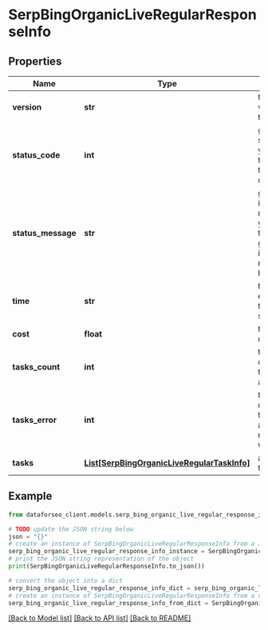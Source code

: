 # SerpBingOrganicLiveRegularResponseInfo


## Properties

Name | Type | Description | Notes
------------ | ------------- | ------------- | -------------
**version** | **str** | the current version of the API | [optional] 
**status_code** | **int** | general status code you can find the full list of the response codes here | [optional] 
**status_message** | **str** | general informational message you can find the full list of general informational messages here | [optional] 
**time** | **str** | total execution time, seconds | [optional] 
**cost** | **float** | total tasks cost, USD | [optional] 
**tasks_count** | **int** | the number of tasks in the tasks array | [optional] 
**tasks_error** | **int** | the number of tasks in the tasks array returned with an error | [optional] 
**tasks** | [**List[SerpBingOrganicLiveRegularTaskInfo]**](SerpBingOrganicLiveRegularTaskInfo.md) | array of tasks | [optional] 

## Example

```python
from dataforseo_client.models.serp_bing_organic_live_regular_response_info import SerpBingOrganicLiveRegularResponseInfo

# TODO update the JSON string below
json = "{}"
# create an instance of SerpBingOrganicLiveRegularResponseInfo from a JSON string
serp_bing_organic_live_regular_response_info_instance = SerpBingOrganicLiveRegularResponseInfo.from_json(json)
# print the JSON string representation of the object
print(SerpBingOrganicLiveRegularResponseInfo.to_json())

# convert the object into a dict
serp_bing_organic_live_regular_response_info_dict = serp_bing_organic_live_regular_response_info_instance.to_dict()
# create an instance of SerpBingOrganicLiveRegularResponseInfo from a dict
serp_bing_organic_live_regular_response_info_from_dict = SerpBingOrganicLiveRegularResponseInfo.from_dict(serp_bing_organic_live_regular_response_info_dict)
```
[[Back to Model list]](../README.md#documentation-for-models) [[Back to API list]](../README.md#documentation-for-api-endpoints) [[Back to README]](../README.md)


